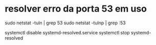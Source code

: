 # resolver erro da porta 53 em uso

sudo netstat -tuln | grep 53
sudo netstat -tulnp | grep :53

systemctl disable systemd-resolved.service
systemctl stop systemd-resolved

